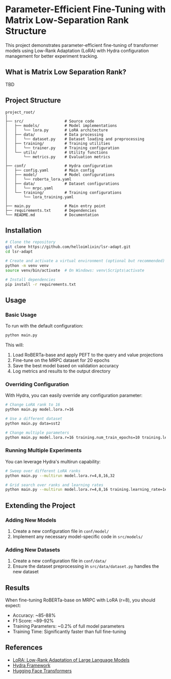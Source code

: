 # Parameter-Efficient Fine-Tuning with Matrix Low-Separation Rank Structure

This project demonstrates parameter-efficient fine-tuning of transformer models using Low-Rank Adaptation (LoRA) with Hydra configuration management for better experiment tracking.

## What is Matrix Low Separation Rank?

TBD

## Project Structure

```
project_root/
│
├── src/                  # Source code
│   ├── models/           # Model implementations
│   │   └── lora.py       # LoRA architecture
│   ├── data/             # Data processing
│   │   └── dataset.py    # Dataset loading and preprocessing
│   ├── training/         # Training utilities
│   │   └── trainer.py    # Training configuration
│   └── utils/            # Utility functions
│       └── metrics.py    # Evaluation metrics
│
├── conf/                 # Hydra configuration
│   ├── config.yaml       # Main config
│   ├── model/            # Model configurations
│   │   └── roberta_lora.yaml
│   ├── data/             # Dataset configurations
│   │   └── mrpc.yaml
│   └── training/         # Training configurations
│       └── lora_training.yaml
│
├── main.py               # Main entry point
├── requirements.txt      # Dependencies
└── README.md             # Documentation
```

## Installation

```bash
# Clone the repository
git clone https://github.com/helloimlixin/lsr-adapt.git
cd lsr-adapt

# Create and activate a virtual environment (optional but recommended)
python -m venv venv
source venv/bin/activate  # On Windows: venv\Scripts\activate

# Install dependencies
pip install -r requirements.txt
```

## Usage

### Basic Usage

To run with the default configuration:

```bash
python main.py
```

This will:
1. Load RoBERTa-base and apply PEFT to the query and value projections
2. Fine-tune on the MRPC dataset for 20 epochs
3. Save the best model based on validation accuracy
4. Log metrics and results to the output directory

### Overriding Configuration

With Hydra, you can easily override any configuration parameter:

```bash
# Change LoRA rank to 16
python main.py model.lora.r=16

# Use a different dataset
python main.py data=sst2

# Change multiple parameters
python main.py model.lora.r=16 training.num_train_epochs=10 training.learning_rate=1e-4
```

### Running Multiple Experiments

You can leverage Hydra's multirun capability:

```bash
# Sweep over different LoRA ranks
python main.py --multirun model.lora.r=4,8,16,32

# Grid search over ranks and learning rates
python main.py --multirun model.lora.r=4,8,16 training.learning_rate=1e-4,5e-4,1e-3
```

## Extending the Project

### Adding New Models

1. Create a new configuration file in `conf/model/`
2. Implement any necessary model-specific code in `src/models/`

### Adding New Datasets

1. Create a new configuration file in `conf/data/`
2. Ensure the dataset preprocessing in `src/data/dataset.py` handles the new dataset

## Results

When fine-tuning RoBERTa-base on MRPC with LoRA (r=8), you should expect:
- Accuracy: ~85-88%
- F1 Score: ~89-92%
- Training Parameters: ~0.2% of full model parameters
- Training Time: Significantly faster than full fine-tuning

## References

- [LoRA: Low-Rank Adaptation of Large Language Models](https://arxiv.org/abs/2106.09685)
- [Hydra Framework](https://hydra.cc/)
- [Hugging Face Transformers](https://huggingface.co/docs/transformers/index)